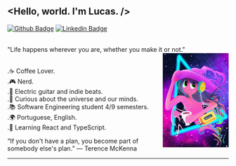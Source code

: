 ## <Hello, world. I'm Lucas. />
  [![Github Badge](https://img.shields.io/badge/-Github-000?style=flat-square&logo=Github&logoColor=white&link=https://github.com/fell-lucas/fell-lucas)](https://github.com/fell-lucas/fell-lucas)
  [![Linkedin Badge](https://img.shields.io/badge/-LinkedIn-blue?style=flat-square&logo=Linkedin&logoColor=white&link=https://www.linkedin.com/in/lucas-fell/)](https://www.linkedin.com/in/lucas-fell/)
  
<br/> "Life happens wherever you are, whether you make it or not." 
<img justify="center" align="right" width="150" height="215" src="./img.png">

<br/>.☕ Coffee Lover.
<br/>.🎮 Nerd.
<br/>.🎼 Electric guitar and indie beats.
<br/>.🌌 Curious about the universe and our minds.
<br/>.📚 Software Engineering student 4/9 semesters.
<br/>.🌍 Portuguese, English.
<br/>.🌱 Learning React and TypeScript. 

“If you don't have a plan, you become part of somebody else's plan.”
― Terence McKenna
<hr/>
